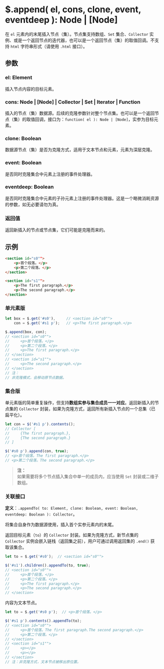 # $.append( el, cons, clone, event, eventdeep ): Node | [Node]

在 `el` 元素内的末尾插入节点（集）。节点集支持数组、`Set` 集合、`Collector` 实例、或是一个返回节点的迭代器，也可以是一个返回节点（集）的取值回调。不支持 `html` 字符串形式（请使用 `.html` 接口）。


## 参数

### el: Element

插入节点内容的目标元素。


### cons: Node | [Node] | Collector | Set | Iterator | Function

插入的节点（集）数据源。后续的克隆参数针对整个节点集。也可以是一个返回节点（集）的取值回调，接口为：`function( el ): Node | [Node]`，实参为目标元素。


### clone: Boolean

数据源节点（集）是否为克隆方式，适用于文本节点和元素，元素为深层克隆。


### event: Boolean

是否同时克隆集合中元素上注册的事件处理器。


### eventdeep: Boolean

是否同时克隆集合中元素的子孙元素上注册的事件处理器。这是一个略微消耗资源的参数，如无必要请勿为真。


### 返回值

返回新插入的节点或节点集，它们可能是克隆而来的。


## 示例

```html
<section id="s0"">
    <p>首个段落。</p>
    <p>第二个段落。</p>
</section>

<section id="s1"">
    <p>The first paragraph.</p>
    <p>The second paragraph.</p>
</section>
```


### 单元素版

```js
let box = $.get('#s0'),     // <section id="s0"">
    con = $.get('#s1 p');   // <p>The first paragraph.</p>

$.append(box, con);
// <section id="s0"">
//     <p>首个段落。</p>
//     <p>第二个段落。</p>
//     <p>The first paragraph.</p>
// </section>
// <section id="s1"">
//     <p>The second paragraph.</p>
// </section>
// 注：
// 非克隆模式，会移动原节点数据。
```


### 集合版

单元素版的简单重复操作，但支持**数组实参与集合成员一一对应**。返回新插入的节点集的 `Collector` 封装，如果为克隆方式，返回所有新插入节点的一个总集（已扁平化）。

```js
let con = $('#s1 p').contents();
// Collector [
//     {The first paragraph.},
//     {The second paragraph.}
// ]

$('#s0 p').append(con, true);
// <p>首个段落。The first paragraph.</p>
// <p>第二个段落。The second paragraph.</p>
```

> **注：**<br>
> 如果需要将多个节点插入集合中单一的成员内，应当使用 `Set` 封装或二维子数组。


### 关联接口

**定义**：`.appendTo( to: Element, clone: Boolean, event: Boolean, eventdeep: Boolean ): Collector`。

将集合自身作为数据源使用，插入首个实参元素内的末尾。

返回目标元素（`to`）的 `Collector` 封装。如果为克隆方式，新节点集的 `Collector` 实例会嵌入链栈（返回集之前），用户可通过调用返回集的 `.end()` 获取该集合。


```js
let to = $.get('#s0');  // <section id="s0"">

$('#s1').children().appendTo(to, true);
// <section id="s0"">
//     <p>首个段落。</p>
//     <p>第二个段落。</p>
//     <p>The first paragraph.</p>
//     <p>The second paragraph.</p>
// </section>
```

内容为文本节点。

```js
let to = $.get('#s0 p');  // <p>首个段落。</p>

$('#s1 p').contents().appendTo(to);
// <section id="s0"">
//     <p>首个段落。The first paragraph.The second paragraph.</p>
//     <p>第二个段落。</p>
// </section>
// <section id="s1"">
//     <p></p>
//     <p></p>
// </section>
// 注：非克隆方式，文本节点被移出原位置。
```
